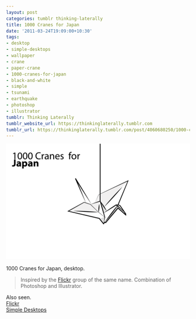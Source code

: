 ```yaml
---
layout: post
categories: tumblr thinking-laterally
title: 1000 Cranes for Japan
date: '2011-03-24T19:09:00+10:30'
tags:
- desktop
- simple-desktops
- wallpaper
- crane
- paper-crane
- 1000-cranes-for-japan
- black-and-white
- simple
- tsunami
- earthquake
- photoshop
- illustrator
tumblr: Thinking Laterally
tumblr_website_url: https://thinkinglaterally.tumblr.com
tumblr_url: https://thinkinglaterally.tumblr.com/post/4060680250/1000-cranes-for-japan-desktop-inspired-by-the
---
```

 ![](/content/images/tumblr/thinking-laterally/tumblr_lik02aazXu1qh9he3o1_1280.png)  

1000 Cranes for Japan, desktop.

> Inspired by the [Flickr](http://www.flickr.com/groups/1000cranesforjapan/) group of the same name. Combination of Photoshop and Illustrator.

Also seen.  
[Flickr](http://www.flickr.com/photos/jden/5554901863/)&nbsp;  
[Simple Desktops](http://simpledesktops.com/browse/desktops/2011/mar/25/1000-cranes-for-japan/)

